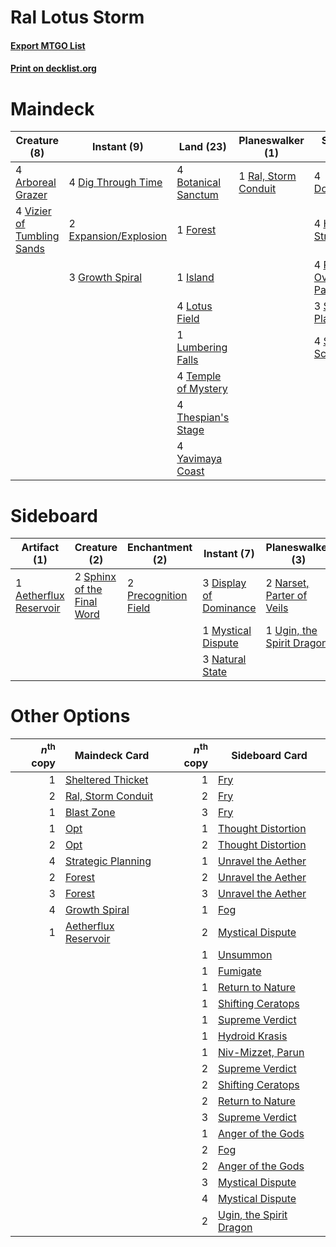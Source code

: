 # Ral Lotus Storm

#### [Export MTGO List](../collection/Ral%20Lotus%20Storm/Ral%20Lotus%20Storm.txt)
#### [Print on decklist.org](http://decklist.org/?deckmain=4%09Arboreal%20Grazer%0A4%09Botanical%20Sanctum%0A4%09Dig%20Through%20Time%0A4%09Doublecast%0A2%09Expansion/Explosion%0A1%09Forest%0A3%09Growth%20Spiral%0A4%09Hidden%20Strings%0A1%09Island%0A4%09Lotus%20Field%0A1%09Lumbering%20Falls%0A4%09Pore%20Over%20the%20Pages%0A1%09Ral,%20Storm%20Conduit%0A3%09Strategic%20Planning%0A4%09Sylvan%20Scrying%0A4%09Temple%20of%20Mystery%0A4%09Thespian's%20Stage%0A4%09Vizier%20of%20Tumbling%20Sands%0A4%09Yavimaya%20Coast&deckside=1%09Aetherflux%20Reservoir%0A3%09Display%20of%20Dominance%0A1%09Mystical%20Dispute%0A2%09Narset,%20Parter%20of%20Veils%0A3%09Natural%20State%0A2%09Precognition%20Field%0A2%09Sphinx%20of%20the%20Final%20Word%0A1%09Ugin,%20the%20Spirit%20Dragon)
# Maindeck

|                                            Creature (8)                                             |                                          Instant (9)                                           |                                          Land (23)                                           |                                       Planeswalker (1)                                        |                                          Sorcery (19)                                          |
|-----------------------------------------------------------------------------------------------------|------------------------------------------------------------------------------------------------|----------------------------------------------------------------------------------------------|-----------------------------------------------------------------------------------------------|------------------------------------------------------------------------------------------------|
|4 [Arboreal Grazer](http://gatherer.wizards.com/Pages/Card/Details.aspx?multiverseid=461076)         |4 [Dig Through Time](http://gatherer.wizards.com/Pages/Card/Details.aspx?multiverseid=386518)   |4 [Botanical Sanctum](http://gatherer.wizards.com/Pages/Card/Details.aspx?multiverseid=417817)|1 [Ral, Storm Conduit](http://gatherer.wizards.com/Pages/Card/Details.aspx?multiverseid=461138)|4 [Doublecast](http://gatherer.wizards.com/Pages/Card/Details.aspx?multiverseid=447273)         |
|4 [Vizier of Tumbling Sands](http://gatherer.wizards.com/Pages/Card/Details.aspx?multiverseid=426777)|2 [Expansion/Explosion](http://gatherer.wizards.com/Pages/Card/Details.aspx?multiverseid=452974)|1 [Forest](http://gatherer.wizards.com/Pages/Card/Details.aspx?multiverseid=439860)           |                                                                                               |4 [Hidden Strings](http://gatherer.wizards.com/Pages/Card/Details.aspx?multiverseid=369021)     |
|                                                                                                     |3 [Growth Spiral](http://gatherer.wizards.com/Pages/Card/Details.aspx?multiverseid=457322)      |1 [Island](http://gatherer.wizards.com/Pages/Card/Details.aspx?multiverseid=439857)           |                                                                                               |4 [Pore Over the Pages](http://gatherer.wizards.com/Pages/Card/Details.aspx?multiverseid=409604)|
|                                                                                                     |                                                                                                |4 [Lotus Field](http://gatherer.wizards.com/Pages/Card/Details.aspx?multiverseid=467003)      |                                                                                               |3 [Strategic Planning](http://gatherer.wizards.com/Pages/Card/Details.aspx?multiverseid=376525) |
|                                                                                                     |                                                                                                |1 [Lumbering Falls](http://gatherer.wizards.com/Pages/Card/Details.aspx?multiverseid=401943)  |                                                                                               |4 [Sylvan Scrying](http://gatherer.wizards.com/Pages/Card/Details.aspx?multiverseid=130513)     |
|                                                                                                     |                                                                                                |4 [Temple of Mystery](http://gatherer.wizards.com/Pages/Card/Details.aspx?multiverseid=373571)|                                                                                               |                                                                                                |
|                                                                                                     |                                                                                                |4 [Thespian's Stage](http://gatherer.wizards.com/Pages/Card/Details.aspx?multiverseid=366353) |                                                                                               |                                                                                                |
|                                                                                                     |                                                                                                |4 [Yavimaya Coast](http://gatherer.wizards.com/Pages/Card/Details.aspx?multiverseid=129810)   |                                                                                               |                                                                                                |


# Sideboard

|                                          Artifact (1)                                           |                                            Creature (2)                                             |                                        Enchantment (2)                                        |                                           Instant (7)                                           |                                          Planeswalker (3)                                          |
|-------------------------------------------------------------------------------------------------|-----------------------------------------------------------------------------------------------------|-----------------------------------------------------------------------------------------------|-------------------------------------------------------------------------------------------------|----------------------------------------------------------------------------------------------------|
|1 [Aetherflux Reservoir](http://gatherer.wizards.com/Pages/Card/Details.aspx?multiverseid=417765)|2 [Sphinx of the Final Word](http://gatherer.wizards.com/Pages/Card/Details.aspx?multiverseid=407573)|2 [Precognition Field](http://gatherer.wizards.com/Pages/Card/Details.aspx?multiverseid=442949)|3 [Display of Dominance](http://gatherer.wizards.com/Pages/Card/Details.aspx?multiverseid=394538)|2 [Narset, Parter of Veils](http://gatherer.wizards.com/Pages/Card/Details.aspx?multiverseid=460988)|
|                                                                                                 |                                                                                                     |                                                                                               |1 [Mystical Dispute](http://gatherer.wizards.com/Pages/Card/Details.aspx?multiverseid=473020)    |1 [Ugin, the Spirit Dragon](http://gatherer.wizards.com/Pages/Card/Details.aspx?multiverseid=391948)|
|                                                                                                 |                                                                                                     |                                                                                               |3 [Natural State](http://gatherer.wizards.com/Pages/Card/Details.aspx?multiverseid=407646)       |                                                                                                    |


# Other Options

|*n*<sup>th</sup> copy|                                         Maindeck Card                                         |*n*<sup>th</sup> copy|                                          Sideboard Card                                          |
|--------------------:|-----------------------------------------------------------------------------------------------|--------------------:|--------------------------------------------------------------------------------------------------|
|                    1|[Sheltered Thicket](http://gatherer.wizards.com/Pages/Card/Details.aspx?multiverseid=426950)   |                    1|[Fry](http://gatherer.wizards.com/Pages/Card/Details.aspx?multiverseid=466894)                    |
|                    2|[Ral, Storm Conduit](http://gatherer.wizards.com/Pages/Card/Details.aspx?multiverseid=461138)  |                    2|[Fry](http://gatherer.wizards.com/Pages/Card/Details.aspx?multiverseid=466894)                    |
|                    1|[Blast Zone](http://gatherer.wizards.com/Pages/Card/Details.aspx?multiverseid=461171)          |                    3|[Fry](http://gatherer.wizards.com/Pages/Card/Details.aspx?multiverseid=466894)                    |
|                    1|[Opt](http://gatherer.wizards.com/Pages/Card/Details.aspx?multiverseid=442948)                 |                    1|[Thought Distortion](http://gatherer.wizards.com/Pages/Card/Details.aspx?multiverseid=466871)     |
|                    2|[Opt](http://gatherer.wizards.com/Pages/Card/Details.aspx?multiverseid=442948)                 |                    2|[Thought Distortion](http://gatherer.wizards.com/Pages/Card/Details.aspx?multiverseid=466871)     |
|                    4|[Strategic Planning](http://gatherer.wizards.com/Pages/Card/Details.aspx?multiverseid=376525)  |                    1|[Unravel the Aether](http://gatherer.wizards.com/Pages/Card/Details.aspx?multiverseid=378515)     |
|                    2|[Forest](http://gatherer.wizards.com/Pages/Card/Details.aspx?multiverseid=439860)              |                    2|[Unravel the Aether](http://gatherer.wizards.com/Pages/Card/Details.aspx?multiverseid=378515)     |
|                    3|[Forest](http://gatherer.wizards.com/Pages/Card/Details.aspx?multiverseid=439860)              |                    3|[Unravel the Aether](http://gatherer.wizards.com/Pages/Card/Details.aspx?multiverseid=378515)     |
|                    4|[Growth Spiral](http://gatherer.wizards.com/Pages/Card/Details.aspx?multiverseid=457322)       |                    1|[Fog](http://gatherer.wizards.com/Pages/Card/Details.aspx?multiverseid=746)                       |
|                    1|[Aetherflux Reservoir](http://gatherer.wizards.com/Pages/Card/Details.aspx?multiverseid=417765)|                    2|[Mystical Dispute](http://gatherer.wizards.com/Pages/Card/Details.aspx?multiverseid=473020)       |
|                     |                                                                                               |                    1|[Unsummon](http://gatherer.wizards.com/Pages/Card/Details.aspx?multiverseid=136218)               |
|                     |                                                                                               |                    1|[Fumigate](http://gatherer.wizards.com/Pages/Card/Details.aspx?multiverseid=417588)               |
|                     |                                                                                               |                    1|[Return to Nature](http://gatherer.wizards.com/Pages/Card/Details.aspx?multiverseid=461102)       |
|                     |                                                                                               |                    1|[Shifting Ceratops](http://gatherer.wizards.com/Pages/Card/Details.aspx?multiverseid=466948)      |
|                     |                                                                                               |                    1|[Supreme Verdict](http://gatherer.wizards.com/Pages/Card/Details.aspx?multiverseid=438776)        |
|                     |                                                                                               |                    1|[Hydroid Krasis](http://gatherer.wizards.com/Pages/Card/Details.aspx?multiverseid=457327)         |
|                     |                                                                                               |                    1|[Niv-Mizzet, Parun](http://gatherer.wizards.com/Pages/Card/Details.aspx?multiverseid=452942)      |
|                     |                                                                                               |                    2|[Supreme Verdict](http://gatherer.wizards.com/Pages/Card/Details.aspx?multiverseid=438776)        |
|                     |                                                                                               |                    2|[Shifting Ceratops](http://gatherer.wizards.com/Pages/Card/Details.aspx?multiverseid=466948)      |
|                     |                                                                                               |                    2|[Return to Nature](http://gatherer.wizards.com/Pages/Card/Details.aspx?multiverseid=461102)       |
|                     |                                                                                               |                    3|[Supreme Verdict](http://gatherer.wizards.com/Pages/Card/Details.aspx?multiverseid=438776)        |
|                     |                                                                                               |                    1|[Anger of the Gods](http://gatherer.wizards.com/Pages/Card/Details.aspx?multiverseid=438682)      |
|                     |                                                                                               |                    2|[Fog](http://gatherer.wizards.com/Pages/Card/Details.aspx?multiverseid=746)                       |
|                     |                                                                                               |                    2|[Anger of the Gods](http://gatherer.wizards.com/Pages/Card/Details.aspx?multiverseid=438682)      |
|                     |                                                                                               |                    3|[Mystical Dispute](http://gatherer.wizards.com/Pages/Card/Details.aspx?multiverseid=473020)       |
|                     |                                                                                               |                    4|[Mystical Dispute](http://gatherer.wizards.com/Pages/Card/Details.aspx?multiverseid=473020)       |
|                     |                                                                                               |                    2|[Ugin, the Spirit Dragon](http://gatherer.wizards.com/Pages/Card/Details.aspx?multiverseid=391948)|

